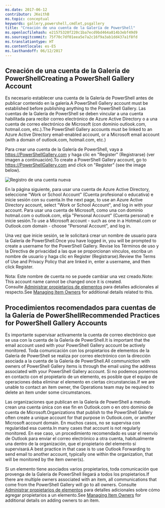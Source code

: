 ```yaml
---
ms.date: 2017-06-12
contributor: JKeithB
ms.topic: conceptual
keywords: gallery,powershell,cmdlet,psgallery
title: "Creación de una cuenta de la Galería de PowerShell"
ms.openlocfilehash: e21575320f220c1ba7ecd9bd464a814b3ebf49d9
ms.sourcegitcommit: 75f70c7df01eea5e7a2c16f9a3ab1dd437a1f8fd
ms.translationtype: HT
ms.contentlocale: es-ES
ms.lasthandoff: 06/12/2017
---
```

## <a name="creating-a-powershell-gallery-account"></a><span data-ttu-id="bbcfd-103">Creación de una cuenta de la Galería de PowerShell</span><span class="sxs-lookup"><span data-stu-id="bbcfd-103">Creating a PowerShell Gallery Account</span></span>

<span data-ttu-id="bbcfd-104">Es necesario establecer una cuenta de la Galería de PowerShell antes de publicar contenido en la galería.</span><span class="sxs-lookup"><span data-stu-id="bbcfd-104">A PowerShell Gallery account must be established before publishing anything to the PowerShell Gallery.</span></span> <span data-ttu-id="bbcfd-105">Las cuentas de la Galería de PowerShell se deben vincular a una cuenta habilitada para recibir correo electrónico de Azure Active Directory o a una cuenta de correo electrónico de Microsoft (con dominio outlook.com, hotmail.com, etc.).</span><span class="sxs-lookup"><span data-stu-id="bbcfd-105">The PowerShell Gallery accounts must be linked to an Azure Active Directory email-enabled account, or a Microsoft email account (with a domain of outlook.com, hotmail.com, etc.)</span></span>

<span data-ttu-id="bbcfd-106">Para crear una cuenta de la Galería de PowerShell, vaya a https://PowerShellGallery.com y haga clic en "Register" (Registrarse) (ver imagen a continuación).</span><span class="sxs-lookup"><span data-stu-id="bbcfd-106">To create a PowerShell Gallery account, go to https://PowerShellGallery.com and click on "Register" (see the image below).</span></span> 

![Registro de una cuenta nueva](./images/CreatingAccount-Register.png)

<span data-ttu-id="bbcfd-108">En la página siguiente, para usar una cuenta de Azure Active Directory, seleccione "Work or School Account" (Cuenta profesional o educativa) e inicie sesión con su cuenta.</span><span class="sxs-lookup"><span data-stu-id="bbcfd-108">In the next page, to use an Azure Active Directory account, select "Work or School Account", and log in with your account.</span></span> <span data-ttu-id="bbcfd-109">Para usar una cuenta de Microsoft, como una con dominio hotmail.com o outlook.com, elija "Personal Account" (Cuenta personal) e inicie sesión.</span><span class="sxs-lookup"><span data-stu-id="bbcfd-109">To use a Microsoft account - such as one in a Hotmail.com or Outlook.com domain - choose "Personal Account", and log in.</span></span> 

<span data-ttu-id="bbcfd-110">Una vez que inicie sesión, se le solicitará crear un nombre de usuario para la Galería de PowerShell.</span><span class="sxs-lookup"><span data-stu-id="bbcfd-110">Once you have logged in, you will be prompted to create a username for the PowerShell Gallery.</span></span> <span data-ttu-id="bbcfd-111">Revise los Términos de uso y la Directiva de privacidad a las que se proporcionan vínculos, escriba un nombre de usuario y haga clic en Register (Registrarse).</span><span class="sxs-lookup"><span data-stu-id="bbcfd-111">Review the Terms of Use and Privacy Policy that are linked in, enter a username, and then click Register.</span></span>

<span data-ttu-id="bbcfd-112">Nota: Este nombre de cuenta no se puede cambiar una vez creado.</span><span class="sxs-lookup"><span data-stu-id="bbcfd-112">Note: This account name cannot be changed once it is created.</span></span>  
<span data-ttu-id="bbcfd-113">Consulte [Administrar propietarios de elementos](https://msdn.microsoft.com/en-us/powershell/gallery/psgallery/managing-item-owners) para detalles adicionales al respecto.</span><span class="sxs-lookup"><span data-stu-id="bbcfd-113">See [Managing Item Owners](https://msdn.microsoft.com/en-us/powershell/gallery/psgallery/managing-item-owners) for additional details related to this.</span></span>

## <a name="recommended-practices-for-powershell-gallery-accounts"></a><span data-ttu-id="bbcfd-114">Procedimientos recomendados para cuentas de la Galería de PowerShell</span><span class="sxs-lookup"><span data-stu-id="bbcfd-114">Recommended Practices for PowerShell Gallery Accounts</span></span>

<span data-ttu-id="bbcfd-115">Es importante supervisar activamente la cuenta de correo electrónico que se usa con la cuenta de la Galería de PowerShell.</span><span class="sxs-lookup"><span data-stu-id="bbcfd-115">It is important that the email account used with your PowerShell Gallery account be actively monitored.</span></span>
<span data-ttu-id="bbcfd-116">Toda comunicación con los propietarios de elementos de la Galería de PowerShell se realiza por correo electrónico con la dirección asociada a la cuenta de la Galería de PowerShell.</span><span class="sxs-lookup"><span data-stu-id="bbcfd-116">All communiction with owners of PowerShell Gallery items is through the email using the address associated with your PowerShell Gallery account.</span></span>
<span data-ttu-id="bbcfd-117">Si no podemos ponernos en contacto con el propietario de un elemento, es posible que el equipo de operaciones deba eliminar el elemento en ciertas circunstancias.</span><span class="sxs-lookup"><span data-stu-id="bbcfd-117">If we are unable to contact an item owner, the Operations team may be required to delete an item under some circumstances.</span></span>

<span data-ttu-id="bbcfd-118">Las organizaciones que publican en la Galería de PowerShell a menudo crean una cuenta única con ese fin en Outlook.com o en otro dominio de cuenta de Microsoft.</span><span class="sxs-lookup"><span data-stu-id="bbcfd-118">Organizations that publish to the PowerShell Gallery often create a unique account for that purpose in Outlook.com, or another Microsoft account domain.</span></span>
<span data-ttu-id="bbcfd-119">En muchos casos, no se supervisa con regularidad esa cuenta.</span><span class="sxs-lookup"><span data-stu-id="bbcfd-119">In many cases that account is not regularly monitored.</span></span> <span data-ttu-id="bbcfd-120">En ese caso, un procedimiento recomendado es usar el reenvío de Outlook para enviar el correo electrónico a otra cuenta, habitualmente una dentro de la organización, que el propietario del elemento sí supervisará.</span><span class="sxs-lookup"><span data-stu-id="bbcfd-120">A best practice in that case is to use Outlook Forwarding to send email to another account, typically one within the organization, that will be monitored by the item owner(s).</span></span>

<span data-ttu-id="bbcfd-121">Si un elemento tiene asociados varios propietarios, toda comunicación que provenga de la Galería de PowerShell llegará a todos los propietarios.</span><span class="sxs-lookup"><span data-stu-id="bbcfd-121">If there are multiple owners associated with an item, all communications that come from the PowerShell Gallery will go to all owners.</span></span>
<span data-ttu-id="bbcfd-122">Consulte [Administrar propietarios de elementos](https://msdn.microsoft.com/en-us/powershell/gallery/psgallery/managing-item-owners) para detalles adicionales sobre cómo agregar propietarios a un elemento.</span><span class="sxs-lookup"><span data-stu-id="bbcfd-122">See [Managing Item Owners](https://msdn.microsoft.com/en-us/powershell/gallery/psgallery/managing-item-owners) for additional details on adding owners to an item.</span></span> 

